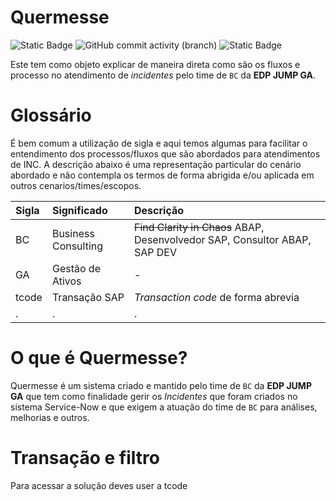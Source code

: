 # Quermesse
 
 
![Static Badge](https://img.shields.io/badge/development-abap-blue)
![GitHub commit activity (branch)](https://img.shields.io/github/commit-activity/t/edmilson-nascimento/quermesse)
![Static Badge](https://img.shields.io/badge/miriam_batista-abap-red)



Este tem como objeto explicar de maneira direta como são os fluxos e processo no atendimento de *incidentes* pelo time de `BC` da **EDP JUMP GA**.

# Glossário
É bem comum a utilização de sigla e aqui temos algumas para facilitar o entendimento dos processos/fluxos que são abordados para atendimentos de INC. A descrição abaixo é uma representação particular do cenário abordado e não contempla os termos de forma abrigida e/ou aplicada em outros cenarios/times/escopos.


| Sigla |Significado |Descrição |
|:--- |:---------- |:------------ |
|BC|Business Consulting | ~~Find Clarity in Chaos~~ ABAP, Desenvolvedor SAP, Consultor ABAP, SAP DEV|
|GA|Gestão de Ativos|-|
|tcode |Transação SAP | _Transaction code_ de forma abrevia |
|.|.|.|


# O que é Quermesse?
Quermesse é um sistema criado e mantido pelo time de `BC` da **EDP JUMP GA** que tem como finalidade gerir os *Incidentes* que foram criados no sistema Service-Now e que exigem a atuação do time de `BC` para análises, melhorias e outros.

# Transação e filtro
Para acessar a solução deves user a tcode 